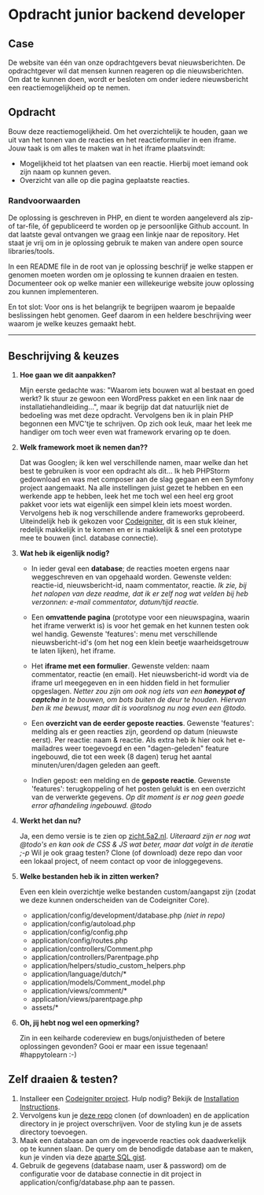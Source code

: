 # Opdracht junior backend developer

## Case
De website van één van onze opdrachtgevers bevat nieuwsberichten. De opdrachtgever wil dat mensen kunnen reageren op die nieuwsberichten. Om dat te kunnen doen, wordt er besloten om onder iedere nieuwsbericht een reactiemogelijkheid op te nemen.

## Opdracht
Bouw deze reactiemogelijkheid. Om het overzichtelijk te houden, gaan we uit van het tonen van de reacties en het reactieformulier in een iframe. Jouw taak is om alles te maken wat in het iframe plaatsvindt:
- Mogelijkheid tot het plaatsen van een reactie. Hierbij moet iemand ook zijn naam op kunnen geven.
- Overzicht van alle op die pagina geplaatste reacties.

### Randvoorwaarden
De oplossing is geschreven in PHP, en dient te worden aangeleverd als zip- of tar-file, óf gepubliceerd te worden op je persoonlijke Github account. In dat laatste geval ontvangen we graag een linkje naar de repository. Het staat je vrij om in je oplossing gebruik te maken van andere open source libraries/tools.

In een README file in de root van je oplossing beschrijf je welke stappen er genomen moeten worden om je oplossing te kunnen draaien en testen.
Documenteer ook op welke manier een willekeurige website jouw oplossing zou kunnen implementeren.

En tot slot: Voor ons is het belangrijk te begrijpen waarom je bepaalde beslissingen hebt genomen. Geef daarom in een heldere beschrijving weer waarom je welke keuzes gemaakt hebt.

---
## Beschrijving & keuzes

1. **Hoe gaan we dit aanpakken?**

   Mijn eerste gedachte was: "Waarom iets bouwen wat al bestaat en goed werkt? Ik stuur ze gewoon een WordPress pakket en een link naar de installatiehandleiding...", maar ik begrijp dat dat natuurlijk niet de bedoeling was met deze opdracht.
   Vervolgens ben ik in plain PHP begonnen een MVC'tje te schrijven. Op zich ook leuk, maar het leek me handiger om toch weer even wat framework ervaring op te doen.

2. **Welk framework moet ik nemen dan??**

   Dat was Googlen; ik ken wel verschillende namen, maar welke dan het best te gebruiken is voor een opdracht als dit... Ik heb PHPStorm gedownload en was met composer aan de slag gegaan en een Symfony project aangemaakt. Na alle instellingen juist gezet te hebben en een werkende app te hebben, leek het me toch wel een heel erg groot pakket voor iets wat eigenlijk een simpel klein iets moest worden.
   Vervolgens heb ik nog verschillende andere frameworks geprobeerd. Uiteindelijk heb ik gekozen voor [Codeigniter](https://codeigniter.com), dit is een stuk kleiner, redelijk makkelijk in te komen en er is makkelijk & snel een prototype mee te bouwen (incl. database connectie).

3. **Wat heb ik eigenlijk nodig?**

   - In ieder geval een **database**; de reacties moeten ergens naar weggeschreven en van opgehaald worden.
      Gewenste velden: reactie-id, nieuwsbericht-id, naam commentator, reactie.
      *Ik zie, bij het nalopen van deze readme, dat ik er zelf nog wat velden bij heb verzonnen: e-mail commentator, datum/tijd reactie.*

   - Een **omvattende pagina** (prototype voor een nieuwspagina, waarin het iframe verwerkt is) is voor het gemak en het kunnen testen ook wel handig.
      Gewenste 'features': menu met verschillende nieuwsbericht-id's (om het nog een klein beetje waarheidsgetrouw te laten lijken), het iframe.

   - Het **iframe met een formulier**.
      Gewenste velden: naam commentator, reactie (en email). Het nieuwsbericht-id wordt via de iframe url meegegeven en in een hidden field in het formulier opgeslagen.
      *Netter zou zijn om ook nog iets van een **honeypot of captcha** in te bouwen, om bots buiten de deur te houden. Hiervan ben ik me bewust, maar dit is vooralsnog nu nog even een @todo.*

   - Een **overzicht van de eerder geposte reacties**.
      Gewenste 'features': melding als er geen reacties zijn, geordend op datum (nieuwste eerst).
      Per reactie: naam & reactie. Als extra heb ik hier ook het e-mailadres weer toegevoegd en een "dagen-geleden" feature ingebouwd, die tot een week (8 dagen) terug het aantal minuten/uren/dagen geleden aan geeft.

   - Indien gepost: een melding en de **geposte reactie**.
      Gewenste 'features': terugkoppeling of het posten gelukt is en een overzicht van de verwerkte gegevens.
      *Op dit moment is er nog geen goede error afhandeling ingebouwd. @todo*

4. **Werkt het dan nu?**

   Ja, een demo versie is te zien op [zicht.5a2.nl](http://zicht.5a2.nl/).
   *Uiteraard zijn er nog wat @todo's en kan ook de CSS & JS wat beter, maar dat volgt in de iteratie ;-p*
   Wil je ook graag testen? Clone (of download) deze repo dan voor een lokaal project, of neem contact op voor de inloggegevens.

5. **Welke bestanden heb ik in zitten werken?**

   Even een klein overzichtje welke bestanden custom/aangapst zijn (zodat we deze kunnen onderscheiden van de Codeigniter Core).

   - application/config/development/database.php *(niet in repo)*
   - application/config/autoload.php
   - application/config/config.php
   - application/config/routes.php
   - application/controllers/Comment.php
   - application/controllers/Parentpage.php
   - application/helpers/studio_custom_helpers.php
   - application/language/dutch/*
   - application/models/Comment_model.php
   - application/views/comment/*
   - application/views/parentpage.php
   - assets/*

6. **Oh, jij hebt nog wel een opmerking?**

   Zin in een keiharde codereview en bugs/onjuistheden of betere oplossingen gevonden? Gooi er maar een issue tegenaan!
   \#happytolearn :-)

## Zelf draaien & testen?
1. Installeer een [Codeigniter project](https://github.com/bcit-ci/CodeIgniter). Hulp nodig? Bekijk de [Installation Instructions](https://codeigniter.com/user_guide/installation/index.html).
2. Vervolgens kun je [deze repo](https://github.com/5A5K1A/zichtnieuws) clonen (of downloaden) en de application directory in je project overschrijven. Voor de styling kun je de assets directory toevoegen.
3. Maak een database aan om de ingevoerde reacties ook daadwerkelijk op te kunnen slaan. De query om de benodigde database aan te maken, kun je vinden via deze [aparte SQL gist](https://gist.github.com/5A5K1A/eb0d42413e3c8b2c0bcc9cb00609d59e).
4. Gebruik de gegevens (database naam, user & password) om de configuratie voor de database connectie in dit project in application/config/database.php aan te passen.
